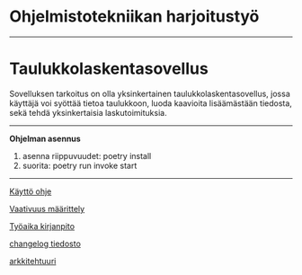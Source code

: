 # Ohjelmistotekniikan harjoitustyö  
---------------------------------
# Taulukkolaskentasovellus  
Sovelluksen tarkoitus on olla yksinkertainen taulukkolaskentasovellus, jossa käyttäjä voi syöttää tietoa taulukkoon, luoda kaavioita lisäämästään tiedosta, sekä tehdä yksinkertaisia laskutoimituksia.



-------------  
**Ohjelman asennus**  
1. asenna riippuvuudet: poetry install  
2. suorita: poetry run invoke start  




-------------

[Käyttö ohje](https://github.com/MatiasSinisalo/ot-harjoitustyo/blob/master/dokumentaatio/kayttoohje.md)

[Vaativuus määrittely](https://github.com/MatiasSinisalo/ot-harjoitustyo/blob/master/dokumentaatio/vaativuusmaarittely.md)  

[Työaika kirjanpito](https://github.com/MatiasSinisalo/ot-harjoitustyo/blob/master/dokumentaatio/tyoaikakirjanpito.md)  

[changelog tiedosto](https://github.com/MatiasSinisalo/ot-harjoitustyo/blob/master/dokumentaatio/changelog.md)

[arkkitehtuuri](https://github.com/MatiasSinisalo/ot-harjoitustyo/blob/master/dokumentaatio/arkkitehtuuri.md)

